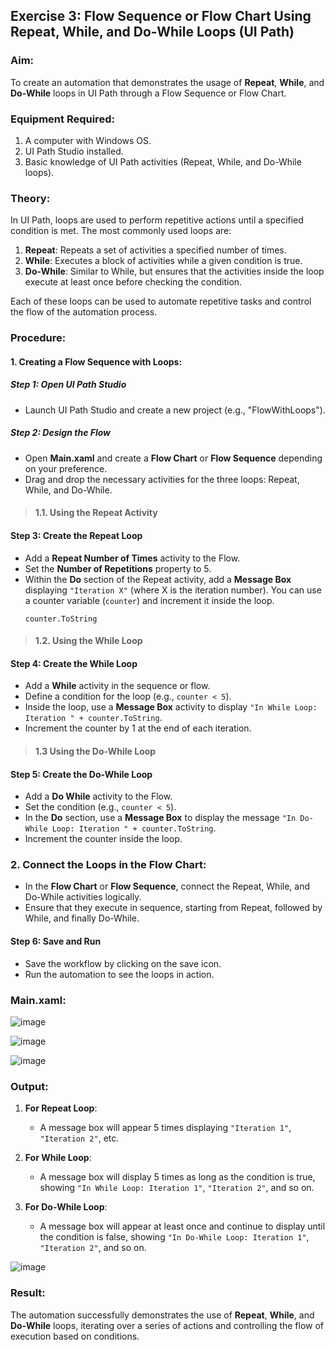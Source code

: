 ## Exercise 3: Flow Sequence or Flow Chart Using Repeat, While, and Do-While Loops (UI Path)

### Aim:
To create an automation that demonstrates the usage of **Repeat**, **While**, and **Do-While** loops in UI Path through a Flow Sequence or Flow Chart.

### Equipment Required:
1. A computer with Windows OS.
2. UI Path Studio installed.
3. Basic knowledge of UI Path activities (Repeat, While, and Do-While loops).

### Theory:
In UI Path, loops are used to perform repetitive actions until a specified condition is met. The most commonly used loops are:

1. **Repeat**: Repeats a set of activities a specified number of times.
2. **While**: Executes a block of activities while a given condition is true.
3. **Do-While**: Similar to While, but ensures that the activities inside the loop execute at least once before checking the condition.

Each of these loops can be used to automate repetitive tasks and control the flow of the automation process.

### Procedure:

#### 1. **Creating a Flow Sequence with Loops**:
##### Step 1: Open UI Path Studio
- Launch UI Path Studio and create a new project (e.g., "FlowWithLoops").

##### Step 2: Design the Flow
- Open **Main.xaml** and create a **Flow Chart** or **Flow Sequence** depending on your preference.
- Drag and drop the necessary activities for the three loops: Repeat, While, and Do-While.


>#### 1.1. **Using the Repeat Activity**

#### Step 3: Create the Repeat Loop
- Add a **Repeat Number of Times** activity to the Flow.
- Set the **Number of Repetitions** property to 5.
- Within the **Do** section of the Repeat activity, add a **Message Box** displaying `"Iteration X"` (where X is the iteration number). You can use a counter variable (`counter`) and increment it inside the loop.
  ```VB
  counter.ToString
  ```


>#### 1.2. **Using the While Loop**

#### Step 4: Create the While Loop
- Add a **While** activity in the sequence or flow.
- Define a condition for the loop (e.g., `counter < 5`).
- Inside the loop, use a **Message Box** activity to display `"In While Loop: Iteration " + counter.ToString`.
- Increment the counter by 1 at the end of each iteration.


>#### 1.3 **Using the Do-While Loop**

#### Step 5: Create the Do-While Loop
- Add a **Do While** activity to the Flow.
- Set the condition (e.g., `counter < 5`).
- In the **Do** section, use a **Message Box** to display the message `"In Do-While Loop: Iteration " + counter.ToString`.
- Increment the counter inside the loop.


### 2. **Connect the Loops in the Flow Chart**:
- In the **Flow Chart** or **Flow Sequence**, connect the Repeat, While, and Do-While activities logically.
- Ensure that they execute in sequence, starting from Repeat, followed by While, and finally Do-While.

#### Step 6: Save and Run
- Save the workflow by clicking on the save icon.
- Run the automation to see the loops in action.

### Main.xaml:

![image](https://github.com/user-attachments/assets/e940f9c0-0934-4c75-a630-9334c3dd6d70)

![image](https://github.com/user-attachments/assets/276a7e02-c0df-4d2a-a4c1-09d089bb7411)

![image](https://github.com/user-attachments/assets/2b5e59ed-f3c7-4eb1-a849-5323b1a49f8e)


### Output:
1. **For Repeat Loop**: 
   - A message box will appear 5 times displaying `"Iteration 1"`, `"Iteration 2"`, etc.
   
2. **For While Loop**:
   - A message box will display 5 times as long as the condition is true, showing `"In While Loop: Iteration 1"`, `"Iteration 2"`, and so on.

3. **For Do-While Loop**:
   - A message box will appear at least once and continue to display until the condition is false, showing `"In Do-While Loop: Iteration 1"`, `"Iteration 2"`, and so on.

![image](https://github.com/user-attachments/assets/216c41c9-73d1-4142-b371-2194c10496ed)


### Result:
The automation successfully demonstrates the use of **Repeat**, **While**, and **Do-While** loops, iterating over a series of actions and controlling the flow of execution based on conditions.

